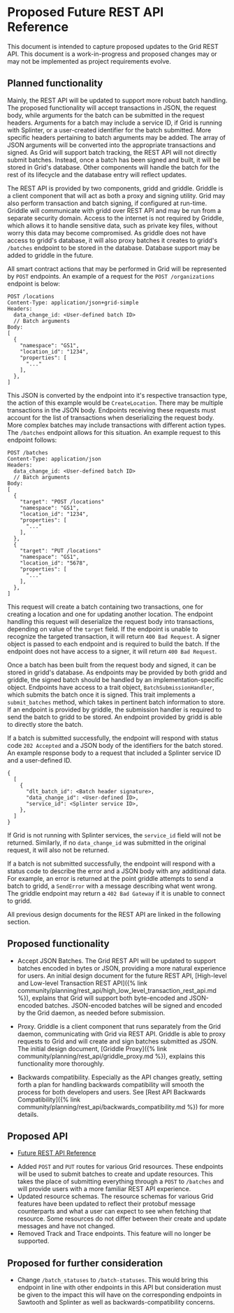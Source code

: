 # Proposed Future REST API Reference

<!--
  Copyright 2018-2022 Cargill Incorporated
  Licensed under Creative Commons Attribution 4.0 International License
  https://creativecommons.org/licenses/by/4.0/
-->

This document is intended to capture proposed updates to the Grid REST API.
This document is a work-in-progress and proposed changes may or may not be
implemented as project requirements evolve.

## Planned functionality

Mainly, the REST API will be updated to support more robust batch handling.
The proposed functionality will accept transactions in JSON, the request body,
while arguments for the batch can be submitted in the request headers. Arguments
for a batch may include a service ID, if Grid is running with Splinter, or a
user-created identifier for the batch submitted. More specific headers pertaining
to batch arguments may be added. The array of JSON arguments will be converted
into the appropriate transactions and signed. As Grid will support batch
tracking, the REST API will not directly submit batches. Instead, once a batch
has been signed and built, it will be stored in Grid's database. Other
components will handle the batch for the rest of its lifecycle and the database
entry will reflect updates.

The REST API is provided by two components, gridd and griddle. Griddle is a
client component that will act as both a proxy and signing utility. Grid may
also perform transaction and batch signing, if configured at run-time. Griddle
will communicate with gridd over REST API and may be run from a separate
security domain. Access to the internet is not required by Griddle, which allows
it to handle sensitive data, such as private key files, without worry this data
may become compromised. As griddle does not have access to gridd's database, it
will also proxy batches it creates to gridd's `/batches` endpoint to be stored
in the database. Database support may be added to griddle in the future.

All smart contract actions that may be performed in Grid will be represented by
`POST` endpoints. An example of a request for the `POST /organizations` endpoint
is below:

```
POST /locations
Content-Type: application/json+grid-simple
Headers:
  data_change_id: <User-defined batch ID>
  // Batch arguments
Body:
[
  {
    "namespace": "GS1",
    "location_id": "1234",
    "properties": [
      "..."
    ],
  },
]
```

This JSON is converted by the endpoint into it's respective transaction type,
the action of this example would be `CreateLocation`. There may be multiple
transactions in the JSON body. Endpoints receiving these requests must account
for the list of transactions when deserializing the request body. More complex
batches may include transactions with different action types. The `/batches`
endpoint allows for this situation. An example request to this endpoint follows:

```
POST /batches
Content-Type: application/json
Headers:
  data_change_id: <User-defined batch ID>
  // Batch arguments
Body:
[
  {
    "target": "POST /locations"
    "namespace": "GS1",
    "location_id": "1234",
    "properties": [
      "..."
    ],
  },
  {
    "target": "PUT /locations"
    "namespace": "GS1",
    "location_id": "5678",
    "properties": [
      "..."
    ],
  },
]
```

This request will create a batch containing two transactions, one for creating
a location and one for updating another location. The endpoint handling this
request will deserialize the request body into transactions, depending on
value of the `target` field. If the endpoint is unable to recognize the targeted
transaction, it will return `400 Bad Request`. A signer object is passed to
each endpoint and is required to build the batch. If the endpoint does not have
access to a signer, it will return `400 Bad Request`.

Once a batch has been built from the request body and signed, it can be stored
in gridd's database. As endpoints may be provided by both gridd and griddle,
the signed batch should be handled by an implementation-specific object.
Endpoints have access to a trait object, `BatchSubmissionHandler`, which
submits the batch once it is signed. This trait implements a `submit_batches`
method, which takes in pertinent batch information to store. If an endpoint is
provided by griddle, the submission handler is required to send the batch
to gridd to be stored. An endpoint provided by gridd is able to directly store
the batch.

If a batch is submitted successfully, the endpoint will respond with
status code `202 Accepted` and a JSON body of the identifiers for the batch
stored. An example response body to a request that included a Splinter service
ID and a user-defined ID.

```
{
  [
    {
      "dlt_batch_id": <Batch header signature>,
      "data_change_id": <User-defined ID>,
      "service_id": <Splinter service ID>,
    },
  ]
}
```

If Grid is not running with Splinter services, the `service_id` field will not
be returned. Similarly, if no `data_change_id` was submitted in the original
request, it will also not be returned.

If a batch is not submitted successfully, the endpoint will respond with a
status code to describe the error and a JSON body with any additional data. For
example, an error is returned at the point griddle attempts to send a batch
to gridd, a `SendError` with a message describing what went wrong. The griddle
endpoint may return a `402 Bad Gateway` if it is unable to connect to gridd.

All previous design documents for the REST API are linked in the following
section.

## Proposed functionality

- Accept JSON Batches. The Grid REST API will be updated to support
  batches encoded in bytes or JSON, providing a more natural
  experience for users. An initial design document for the future
  REST API, [High-level and Low-level Transaction REST API]({%
  link community/planning/rest_api/high_low_level_transaction_rest_api.md %}),
  explains that Grid will support both byte-encoded and JSON-encoded
  batches. JSON-encoded batches will be signed and encoded by the
  Grid daemon, as needed before submission.

- Proxy. Griddle is a client component that runs separately from the Grid daemon,
  communicating with Grid via REST API. Griddle is able to proxy requests to Grid
  and will create and sign batches submitted as JSON. The initial design
  document, [Griddle Proxy]({%
  link community/planning/rest_api/griddle_proxy.md %}), explains this
  functionality more thoroughly.

- Backwards compatibility. Especially as the API changes greatly, setting
  forth a plan for handling backwards compatibility will smooth the process
  for both developers and users. See [Rest API Backwards
  Compatibility]({% link community/planning/rest_api/backwards_compatibility.md %})
  for more details.

## Proposed API

* [Future REST API Reference](/community/planning/rest_api/api/)

- Added `POST` and `PUT` routes for various Grid resources. These endpoints
  will be used to submit batches to create and update resources. This takes the
  place of submitting everything through a `POST` to `/batches` and will
  provide users with a more familiar REST API experience.
- Updated resource schemas. The resource schemas for various Grid features
  have been updated to reflect their protobuf message counterparts and what a
  user can expect to see when fetching that resource. Some resources do not
  differ between their create and update messages and have not changed.
- Removed Track and Trace endpoints. This feature will no longer be supported.

## Proposed for further consideration

  - Change `/batch_statuses` to `/batch-statuses`. This would bring
  this endpoint in line with other endpoints in this API but consideration must
  be given to the impact this will have on the corresponding endpoints in
  Sawtooth and Splinter as well as backwards-compatibility concerns.
